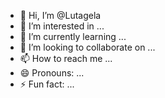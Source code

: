 - 👋 Hi, I’m @Lutagela
- 👀 I’m interested in ...
- 🌱 I’m currently learning ...
- 💞️ I’m looking to collaborate on ...
- 📫 How to reach me ...
- 😄 Pronouns: ...
- ⚡ Fun fact: ...

<!---
Lutagela/Lutagela is a ✨ special ✨ repository because its `README.md` (this file) appears on your GitHub profile.
You can click the Preview link to take a look at your changes.
--->
